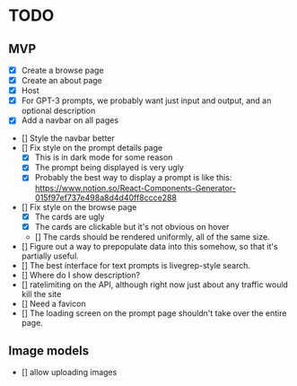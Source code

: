 # TODO

## MVP

- [x] Create a browse page
- [x] Create an about page
- [x] Host
- [x] For GPT-3 prompts, we probably want just input and output, and an optional description
- [x] Add a navbar on all pages
- [] Style the navbar better
- [] Fix style on the prompt details page
  - [x] This is in dark mode for some reason
  - [x] The prompt being displayed is very ugly
  - [x] Probably the best way to display a prompt is like this: https://www.notion.so/React-Components-Generator-015f97ef737e498a8d4d40ff8ccce288
- [] Fix style on the browse page
    - [x] The cards are ugly
    - [x] The cards are clickable but it's not obvious on hover
    - [] The cards should be rendered uniformly, all of the same size.
- [] Figure out a way to prepopulate data into this somehow, so that it's partially useful.
- [] The best interface for text prompts is livegrep-style search.
- [] Where do I show description?
- [] ratelimiting on the API, although right now just about any traffic would kill the site
- [] Need a favicon
- [] The loading screen on the prompt page shouldn't take over the entire page.


## Image models
- [] allow uploading images
